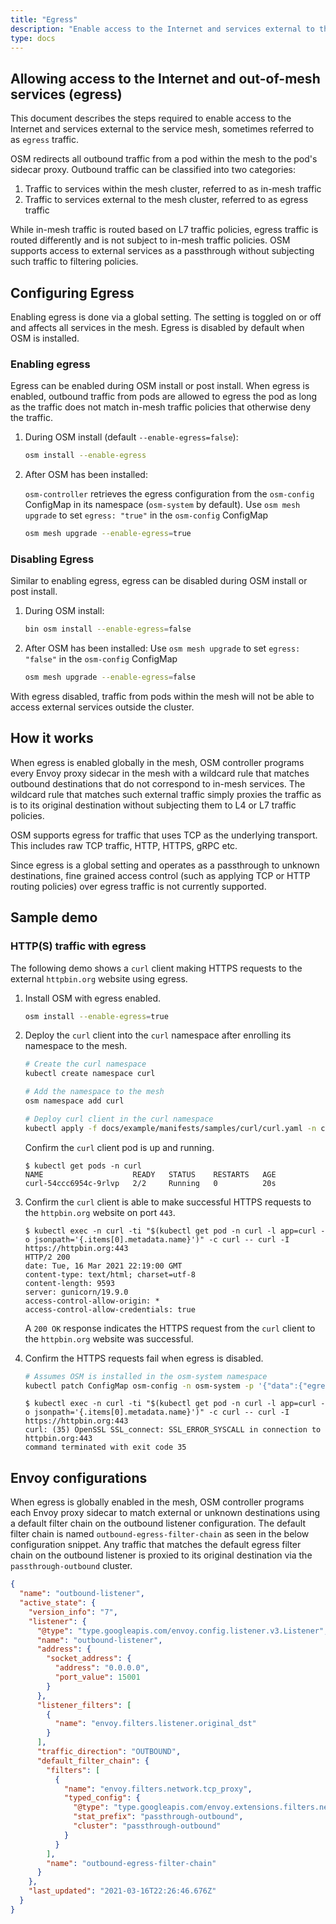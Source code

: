 ```yaml
---
title: "Egress"
description: "Enable access to the Internet and services external to the service mesh."
type: docs
---
```


## Allowing access to the Internet and out-of-mesh services (egress)

This document describes the steps required to enable access to the Internet and services external to the service mesh, sometimes referred to as `egress` traffic.

OSM redirects all outbound traffic from a pod within the mesh to the pod's sidecar proxy. Outbound traffic can be classified into two categories:

1. Traffic to services within the mesh cluster, referred to as in-mesh traffic
2. Traffic to services external to the mesh cluster, referred to as egress traffic

While in-mesh traffic is routed based on L7 traffic policies, egress traffic is routed differently and is not subject to in-mesh traffic policies. OSM supports access to external services as a passthrough without subjecting such traffic to filtering policies.


## Configuring Egress

Enabling egress is done via a global setting. The setting is toggled on or off and affects all services in the mesh. Egress is disabled by default when OSM is installed.

### Enabling egress
Egress can be enabled during OSM install or post install. When egress is enabled, outbound traffic from pods are allowed to egress the pod as long as the traffic does not match in-mesh traffic policies that otherwise deny the traffic.

1. During OSM install (default `--enable-egress=false`):
	```bash
	osm install --enable-egress
	```

2. After OSM has been installed:

	`osm-controller` retrieves the egress configuration from the `osm-config` ConfigMap in its namespace (`osm-system` by default). Use `osm mesh upgrade` to set `egress: "true"` in the `osm-config` ConfigMap
	```bash
    osm mesh upgrade --enable-egress=true
	```

### Disabling Egress
Similar to enabling egress, egress can be disabled during OSM install or post install.

1. During OSM install:
	```bash
	bin osm install --enable-egress=false
	```

2. After OSM has been installed:
	Use `osm mesh upgrade` to set `egress: "false"` in the `osm-config` ConfigMap
	```bash
    osm mesh upgrade --enable-egress=false
    ```

With egress disabled, traffic from pods within the mesh will not be able to access external services outside the cluster.

## How it works
When egress is enabled globally in the mesh, OSM controller programs every Envoy proxy sidecar in the mesh with a wildcard rule that matches outbound destinations that do not correspond to in-mesh services. The wildcard rule that matches such external traffic simply proxies the traffic as is to its original destination without subjecting them to L4 or L7 traffic policies.

OSM supports egress for traffic that uses TCP as the underlying transport. This includes raw TCP traffic, HTTP, HTTPS, gRPC etc.

Since egress is a global setting and operates as a passthrough to unknown destinations, fine grained access control (such as applying TCP or HTTP routing policies) over egress traffic is not currently supported.

## Sample demo

### HTTP(S) traffic with egress

The following demo shows a `curl` client making HTTPS requests to the external `httpbin.org` website using egress.

1. Install OSM with egress enabled.
    ```bash
    osm install --enable-egress=true
    ```

1. Deploy the `curl` client into the `curl` namespace after enrolling its namespace to the mesh.

    ```bash
    # Create the curl namespace
    kubectl create namespace curl

    # Add the namespace to the mesh
    osm namespace add curl

    # Deploy curl client in the curl namespace
    kubectl apply -f docs/example/manifests/samples/curl/curl.yaml -n curl
    ```

    Confirm the `curl` client pod is up and running.

    ```console
    $ kubectl get pods -n curl
    NAME                    READY   STATUS    RESTARTS   AGE
    curl-54ccc6954c-9rlvp   2/2     Running   0          20s
    ```

1. Confirm the `curl` client is able to make successful HTTPS requests to the `httpbin.org` website on port `443`.

    ```console
    $ kubectl exec -n curl -ti "$(kubectl get pod -n curl -l app=curl -o jsonpath='{.items[0].metadata.name}')" -c curl -- curl -I https://httpbin.org:443
	HTTP/2 200
	date: Tue, 16 Mar 2021 22:19:00 GMT
	content-type: text/html; charset=utf-8
	content-length: 9593
	server: gunicorn/19.9.0
	access-control-allow-origin: *
	access-control-allow-credentials: true
    ```

    A `200 OK` response indicates the HTTPS request from the `curl` client to the `httpbin.org` website was successful.

1. Confirm the HTTPS requests fail when egress is disabled.

    ```bash
    # Assumes OSM is installed in the osm-system namespace
    kubectl patch ConfigMap osm-config -n osm-system -p '{"data":{"egress":"false"}}' --type=merge
    ```

    ```console
    $ kubectl exec -n curl -ti "$(kubectl get pod -n curl -l app=curl -o jsonpath='{.items[0].metadata.name}')" -c curl -- curl -I https://httpbin.org:443
	curl: (35) OpenSSL SSL_connect: SSL_ERROR_SYSCALL in connection to httpbin.org:443
	command terminated with exit code 35
    ```

## Envoy configurations

When egress is globally enabled in the mesh, OSM controller programs each Envoy proxy sidecar to match external or unknown destinations using a default filter chain on the outbound listener configuration. The default filter chain is named `outbound-egress-filter-chain` as seen in the below configuration snippet. Any traffic that matches the default egress filter chain on the outbound listener is proxied to its original destination via the `passthrough-outbound` cluster.

```json
{
  "name": "outbound-listener",
  "active_state": {
    "version_info": "7",
    "listener": {
      "@type": "type.googleapis.com/envoy.config.listener.v3.Listener",
      "name": "outbound-listener",
      "address": {
        "socket_address": {
          "address": "0.0.0.0",
          "port_value": 15001
        }
      },
      "listener_filters": [
        {
          "name": "envoy.filters.listener.original_dst"
        }
      ],
      "traffic_direction": "OUTBOUND",
      "default_filter_chain": {
        "filters": [
          {
            "name": "envoy.filters.network.tcp_proxy",
            "typed_config": {
              "@type": "type.googleapis.com/envoy.extensions.filters.network.tcp_proxy.v3.TcpProxy",
              "stat_prefix": "passthrough-outbound",
              "cluster": "passthrough-outbound"
            }
          }
        ],
        "name": "outbound-egress-filter-chain"
      }
    },
    "last_updated": "2021-03-16T22:26:46.676Z"
  }
}
```